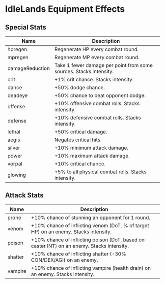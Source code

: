 
# IdleLands Equipment Effects


## Special Stats

Name | Description
---- | -----------
hpregen | Regenerate HP every combat round.
mpregen | Regenerate MP every combat round.
damageReduction | Take 1 fewer damage per point from some sources. Stacks intensity.
crit | +1% crit chance. Stacks intensity.
dance | +50% dodge chance.
deadeye | +50% chance to beat opponent dodge.
offense | +10% offensive combat rolls. Stacks intensity.
defense | +10% defensive combat rolls. Stacks intensity.
lethal | +50% critical damage.
aegis | Negates critical hits.
silver | +10% minimum attack damage.
power | +10% maximum attack damage.
vorpal | +10% critical chance.
glowing | +5% to all physical combat rolls. Stacks intensity.


## Attack Stats

Name | Description
---- | -----------
prone | +10% chance of stunning an opponent for 1 round.
venom | +10% chance of inflicting venom (DoT, % of target HP) on an enemy. Stacks intensity.
poison | +10% chance of inflicting poison (DoT, based on caster INT) on an enemy. Stacks intensity.
shatter | +10% chance of inflicting shatter (-30% CON/DEX/AGI) on an enemy.
vampire | +10% chance of inflicting vampire (health drain) on an enemy. Stacks intensity.
